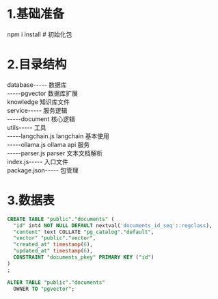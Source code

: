# 1.基础准备

npm i install # 初始化包

# 2.目录结构

database----- 数据库  
-----pgvector 数据库扩展  
knowledge 知识库文件  
service----- 服务逻辑  
-----document 核心逻辑  
utils----- 工具  
-----langchain.js langchain 基本使用  
-----ollama.js ollama api 服务  
-----parser.js parser 文本文档解析  
index.js----- 入口文件  
package.json----- 包管理

# 3.数据表

```sql
CREATE TABLE "public"."documents" (
  "id" int4 NOT NULL DEFAULT nextval('documents_id_seq'::regclass),
  "content" text COLLATE "pg_catalog"."default",
  "vector" "public"."vector",
  "created_at" timestamp(6),
  "updated_at" timestamp(6),
  CONSTRAINT "documents_pkey" PRIMARY KEY ("id")
)
;

ALTER TABLE "public"."documents"
  OWNER TO "pgvector";
```
